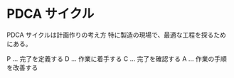 # PDCA サイクル

PDCA サイクルは計画作りの考え方
特に製造の現場で、最適な工程を探るためにある。

P ... 完了を定義する
D ... 作業に着手する
C ... 完了を確認する
A ... 作業の手順を改善する
